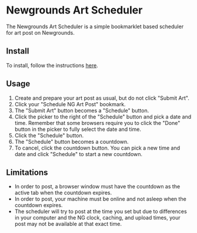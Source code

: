 # Newgrounds Art Scheduler

The Newgrounds Art Scheduler is a simple bookmarklet based scheduler for art post on Newgrounds. 

## Install

To install, follow the instructions [here](https://raw.githack.com/trevorjay/ng-art-scheduler/main/install.html).

## Usage

1) Create and prepare your art post as usual, but do not click "Submit Art".
2) Click your "Schedule NG Art Post" bookmark.
3) The "Submit Art" button becomes a "Schedule" button.
4) Click the picker to the right of the "Schedule" button and pick a date and time. Remember that some browsers require you to click the "Done" button in the picker to fully select the date and time.
5) Click the "Schedule" button.
6) The "Schedule" button becomes a countdown.
7) To cancel, click the countdown button. You can pick a new time and date and click "Schedule" to start a new countdown.

## Limitations

* In order to post, a browser window must have the countdown as the active tab when the countdown expires.
* In order to post, your machine must be online and not asleep when the countdown expires.
* The scheduler will try to post at the time you set but due to differences in your computer and the NG clock, caching, and upload times, your post may not be available at that exact time.
